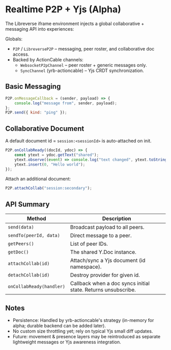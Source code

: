 # Realtime P2P + Yjs (Alpha)

The Libreverse iframe environment injects a global collaborative + messaging API into experiences:

Globals:

- `P2P` / `LibreverseP2P` – messaging, peer roster, and collaborative doc access.
- Backed by ActionCable channels:
    - `WebsocketP2pChannel` – peer roster + generic messages only.
    - `SyncChannel` (yrb-actioncable) – Yjs CRDT synchronization.

## Basic Messaging

```js
P2P.onMessageCallback = (sender, payload) => {
    console.log("message from", sender, payload);
};
P2P.send({ kind: "ping" });
```

## Collaborative Document

A default document id = `session:<sessionId>` is auto-attached on init.

```js
P2P.onCollabReady((docId, ydoc) => {
    const ytext = ydoc.getText("shared");
    ytext.observe((event) => console.log("text changed", ytext.toString()));
    ytext.insert(0, "Hello world");
});
```

Attach an additional document:

```js
P2P.attachCollab("session:secondary");
```

## API Summary

| Method                   | Description                                                   |
| ------------------------ | ------------------------------------------------------------- |
| `send(data)`             | Broadcast payload to all peers.                               |
| `sendTo(peerId, data)`   | Direct message to a peer.                                     |
| `getPeers()`             | List of peer IDs.                                             |
| `getDoc()`               | The shared Y.Doc instance.                                    |
| `attachCollab(id)`       | Attach/sync a Yjs document (id namespace).                    |
| `detachCollab(id)`       | Destroy provider for given id.                                |
| `onCollabReady(handler)` | Callback when a doc syncs initial state. Returns unsubscribe. |

## Notes

- Persistence: Handled by yrb-actioncable's strategy (in-memory for alpha; durable backend can be added later).
- No custom size throttling yet; rely on typical Yjs small diff updates.
- Future: movement & presence layers may be reintroduced as separate lightweight messages or Yjs awareness integration.
